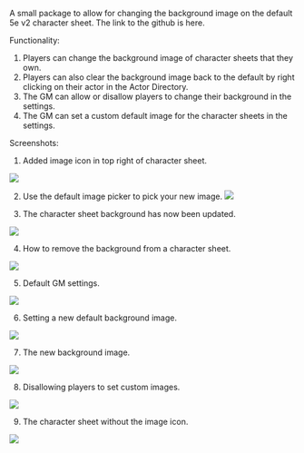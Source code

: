 A small package to allow for changing the background image on the default 5e v2 character sheet. The link to the github is here.

Functionality:

1. Players can change the background image of character sheets that they own. 
2. Players can also clear the background image back to the default by right clicking on their actor in the Actor Directory.
3. The GM can allow or disallow players to change their background in the settings.
4. The GM can set a custom default image for the character sheets in the settings.

Screenshots:

1. Added image icon in top right of character sheet.

![](https://github.com/kckoch/foundryvtt-change-background-image/blob/0e55eda4f25588284587d5123568237d2c4e4c4f/images/BI%201.png)

2. Use the default image picker to pick your new image.
![](https://github.com/kckoch/foundryvtt-change-background-image/blob/0e55eda4f25588284587d5123568237d2c4e4c4f/images/BI%202.png)

3. The character sheet background has now been updated.
   
![](https://github.com/kckoch/foundryvtt-change-background-image/blob/0e55eda4f25588284587d5123568237d2c4e4c4f/images/BI%203.png)

4. How to remove the background from a character sheet.
   
![](https://github.com/kckoch/foundryvtt-change-background-image/blob/0e55eda4f25588284587d5123568237d2c4e4c4f/images/BI%204.png)

5. Default GM settings.
   
![](https://github.com/kckoch/foundryvtt-change-background-image/blob/0e55eda4f25588284587d5123568237d2c4e4c4f/images/BI%205.png)

6. Setting a new default background image.
    
![](https://github.com/kckoch/foundryvtt-change-background-image/blob/0e55eda4f25588284587d5123568237d2c4e4c4f/images/BI%206.png)

7. The new background image.
    
![](https://github.com/kckoch/foundryvtt-change-background-image/blob/0e55eda4f25588284587d5123568237d2c4e4c4f/images/BI%207.png)

8. Disallowing players to set custom images.
    
![](https://github.com/kckoch/foundryvtt-change-background-image/blob/0e55eda4f25588284587d5123568237d2c4e4c4f/images/BI%208.png)

9. The character sheet without the image icon.
    
![](https://github.com/kckoch/foundryvtt-change-background-image/blob/0e55eda4f25588284587d5123568237d2c4e4c4f/images/BI%209.png)
